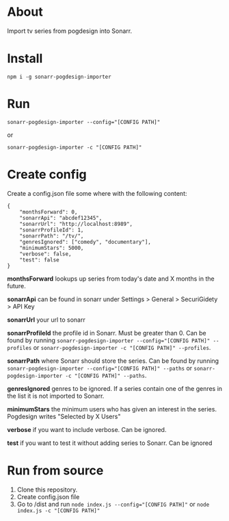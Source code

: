 About
====
Import tv series from pogdesign into Sonarr.

Install
=======
`npm i -g sonarr-pogdesign-importer`

Run
===
`sonarr-pogdesign-importer --config="[CONFIG PATH]"`

or

`sonarr-pogdesign-importer -c "[CONFIG PATH]"`

Create config
=============
Create a config.json file some where with the following content:
```
{
    "monthsForward": 0,
    "sonarrApi": "abcdef12345",
    "sonarrUrl": "http://localhost:8989",
    "sonarrProfileId": 1,
    "sonarrPath": "/tv/",
    "genresIgnored": ["comedy", "documentary"],
    "minimumStars": 5000,
    "verbose": false,
    "test": false
}
```

**monthsForward** lookups up series from today's date and X months in the future.

**sonarrApi** can be found in sonarr under Settings > General > SecuriGidety > API Key

**sonarrUrl** your url to sonarr

**sonarrProfileId** the profile id in Sonarr. Must be greater than 0. Can be found by running `sonarr-pogdesign-importer --config="[CONFIG PATH]" --profiles` or `sonarr-pogdesign-importer -c "[CONFIG PATH]" --profiles`.

**sonarrPath** where Sonarr should store the series. Can be found by running `sonarr-pogdesign-importer --config="[CONFIG PATH]" --paths` or `sonarr-pogdesign-importer -c "[CONFIG PATH]" --paths`.

**genresIgnored** genres to be ignored. If a series contain one of the genres in the list it is not imported to Sonarr.

**minimumStars** the minimum users who has given an interest in the series. Pogdesign writes "Selected by X Users"

**verbose** if you want to include verbose. Can be ignored.

**test** if you want to test it without adding series to Sonarr. Can be ignored

Run from source
===============
1. Clone this repository.
2. Create config.json file
3. Go to /dist and run `node index.js --config="[CONFIG PATH]"` or `node index.js -c "[CONFIG PATH]"`
